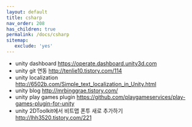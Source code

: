 ```yaml
---
layout: default
title: csharp
nav_order: 208
has_children: true
permalink: /docs/csharp
sitemap:
   exclude: 'yes'
---
```


* unity dashboard <https://operate.dashboard.unity3d.com>
* unity git 연동 <http://tenlie10.tistory.com/114>
* unity localization <http://6502b.com/Simple_text_localization_in_Unity.html>
* unity blog <http://mrbinggrae.tistory.com/>
* unity play games plugin <https://github.com/playgameservices/play-games-plugin-for-unity>
* unity 2DToolkit에서 비트맵 폰투 새로 추가하기 <http://lhh3520.tistory.com/221>